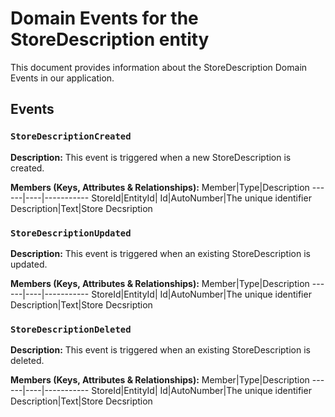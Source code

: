 # Domain Events for the StoreDescription entity

This document provides information about the StoreDescription Domain Events in our application.

## Events

### `StoreDescriptionCreated`

**Description:**
This event is triggered when a new StoreDescription is created.

**Members (Keys, Attributes & Relationships):**
Member|Type|Description
------|----|-----------
StoreId|EntityId|
Id|AutoNumber|The unique identifier
Description|Text|Store Decsription


### `StoreDescriptionUpdated`

**Description:** 
This event is triggered when an existing StoreDescription is updated.

**Members (Keys, Attributes & Relationships):**
Member|Type|Description
------|----|-----------
StoreId|EntityId|
Id|AutoNumber|The unique identifier
Description|Text|Store Decsription


### `StoreDescriptionDeleted`

**Description:**
This event is triggered when an existing StoreDescription is deleted.

**Members (Keys, Attributes & Relationships):**
Member|Type|Description
------|----|-----------
StoreId|EntityId|
Id|AutoNumber|The unique identifier
Description|Text|Store Decsription


